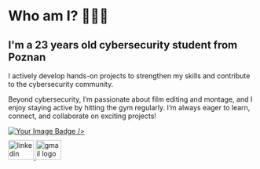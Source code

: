<h1 align="left">Who am I? 👨🏼‍💻</h1>

<h2 align="left">I'm a 23 years old cybersecurity student from Poznan</h2>

<p align="left">I actively develop hands-on projects to strengthen my skills and contribute to the cybersecurity community.</p>

<p align="left">Beyond cybersecurity, I’m passionate about film editing and montage, and I enjoy staying active by hitting the gym regularly. I’m always eager to learn, connect, and collaborate on exciting projects!</p>

<!-- Badge TryHackMe -->
<a href="https://tryhackme.com/p/gedzu" target="_blank">
  <img src="https://tryhackme-badges.s3.amazonaws.com/Gedzu.png" alt="Your Image Badge" /> />
</a>

<!-- Ikony kontaktowe -->
<div align="left" style="margin-top: 10px;">
  <a href="https://www.linkedin.com/in/patrykwawrzyniak/" target="_blank">
    <img src="https://raw.githubusercontent.com/maurodesouza/profile-readme-generator/master/src/assets/icons/social/linkedin/default.svg" width="52" height="40" alt="linkedin logo" />
  </a>
  <a href="mailto:pwawrzyniak780@gmail.com" target="_blank">
    <img src="https://raw.githubusercontent.com/maurodesouza/profile-readme-generator/master/src/assets/icons/social/gmail/default.svg" width="52" height="40" alt="gmail logo" />
  </a>
</div>
